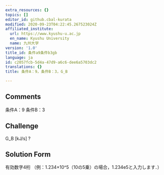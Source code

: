 ```yaml
---
extra_resources: {}
topics: []
editor_id: github.cbal-kurata
modified: 2020-09-23T04:22:45.267523024Z
affiliated_institute:
  url: https://www.kyushu-u.ac.jp
  en_name: Kyushu University
  name: 九州大学
version: '1.0'
title_id: 条件a9条件b3gb
language: ja
id: c2057fcb-5d4a-47d9-a6c6-dee6a5703dc2
translations: {}
title: 条件A：9，条件B：3，G_B

---
```


## Comments
条件A：9
条件B：3

## Challenge
G_B [kJ/s] ?

## Solution Form
有効数字4桁
（例：1.234×10^5（10の5乗）の場合，1.234e5と入力します．）




